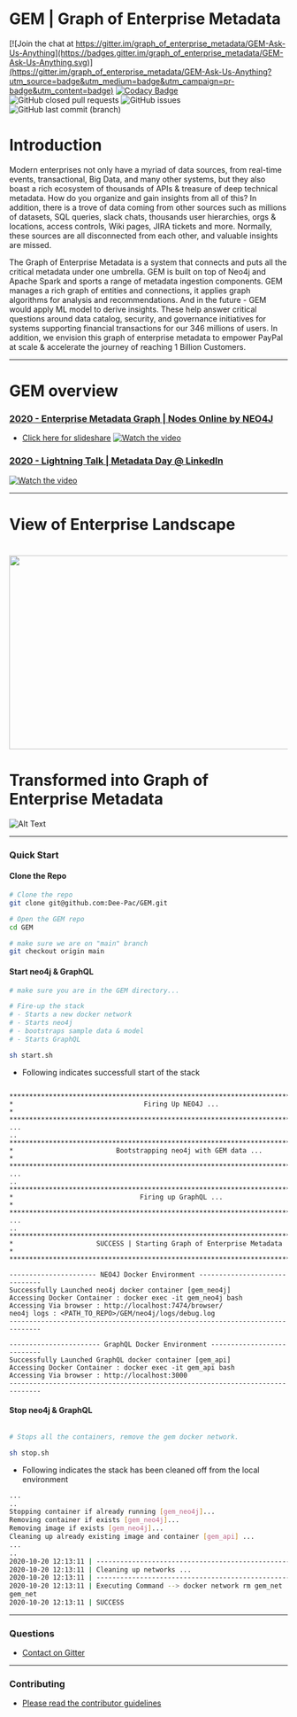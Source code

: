 # GEM | Graph of Enterprise Metadata 

[![Join the chat at https://gitter.im/graph_of_enterprise_metadata/GEM-Ask-Us-Anything](https://badges.gitter.im/graph_of_enterprise_metadata/GEM-Ask-Us-Anything.svg)](https://gitter.im/graph_of_enterprise_metadata/GEM-Ask-Us-Anything?utm_source=badge&utm_medium=badge&utm_campaign=pr-badge&utm_content=badge)
[![Codacy Badge](https://api.codacy.com/project/badge/Grade/aeb9cda7171a467894ac9d805252a5d3)](https://app.codacy.com/gh/Dee-Pac/GEM?utm_source=github.com&utm_medium=referral&utm_content=Dee-Pac/GEM&utm_campaign=Badge_Grade)
![GitHub closed pull requests](https://img.shields.io/github/issues-pr-closed/Dee-Pac/GEM)
![GitHub issues](https://img.shields.io/github/issues-raw/Dee-Pac/GEM)
![GitHub last commit (branch)](https://img.shields.io/github/last-commit/Dee-Pac/GEM/main)

# Introduction

Modern enterprises not only have a myriad of data sources, from real-time events, transactional, Big Data, and many other systems, but they also boast a rich ecosystem of thousands of APIs & treasure of deep technical metadata. How do you organize and gain insights from all of this? In addition, there is a trove of data coming from other sources such as millions of datasets, SQL queries, slack chats, thousands user hierarchies, orgs & locations, access controls, Wiki pages, JIRA tickets and more. Normally, these sources are all disconnected from each other, and valuable insights are missed.

The Graph of Enterprise Metadata is a system that connects and puts all the critical metadata under one umbrella. GEM is built on top of Neo4j and Apache Spark and sports a range of metadata ingestion components. GEM manages a rich graph of entities and connections, it applies graph algorithms for analysis and recommendations. And in the future - GEM would apply ML model to derive insights. These help answer critical questions around data catalog, security, and governance initiatives for systems supporting financial transactions for our 346 millions of users. In addition, we envision this graph of enterprise metadata to empower PayPal at scale & accelerate the journey of reaching 1 Billion Customers.

--------------------------------------------------------------------------------------------------------------------

# GEM overview

### [2020 - Enterprise Metadata Graph | Nodes Online by NEO4J](https://neo4j.com/nodes-2020/agenda/)
* [Click here for slideshare](https://www.slideshare.net/DeepakMC/graph-of-enterprisemetadata-nodes2020-neo4j-conference)
[![Watch the video](docs/images/neo4j_nodes_online_2020.png)](https://youtu.be/m_beM8EuPy8)

### [2020 - Lightning Talk | Metadata Day @ LinkedIn](https://metadataday2020.splashthat.com/)
[![Watch the video](docs/images/linkedin_metadataday_2020.png)](https://youtu.be/pCuIYK1D9FE)

--------------------------------------------------------------------------------------------------------------------


# View of Enterprise Landscape

# <img src="docs/images/enterprise_view.png" width="600" height="350" />

# Transformed into Graph of Enterprise Metadata

![Alt Text](docs/images/GEM.gif)


--------------------------------------------------------------------------------------------------------------------

### Quick Start

#### Clone the Repo
```bash
# Clone the repo
git clone git@github.com:Dee-Pac/GEM.git

# Open the GEM repo
cd GEM

# make sure we are on "main" branch
git checkout origin main
```

#### Start neo4j & GraphQL
```bash
# make sure you are in the GEM directory...

# Fire-up the stack 
# - Starts a new docker network
# - Starts neo4j
# - bootstraps sample data & model
# - Starts GraphQL 

sh start.sh
```

* Following indicates successfull start of the stack
```

***********************************************************************************************
*                                 Firing Up NEO4J ...                                         *
***********************************************************************************************
...
..
***********************************************************************************************
*                          Bootstrapping neo4j with GEM data ...                              *
***********************************************************************************************
...
..
***********************************************************************************************
*                                Firing up GraphQL ...                                        *
***********************************************************************************************
...
..
***********************************************************************************************
*                     SUCCESS | Starting Graph of Enterprise Metadata                         *
***********************************************************************************************

---------------------- NEO4J Docker Environment ------------------------------
Successfully Launched neo4j docker container [gem_neo4j]
Accessing Docker Container : docker exec -it gem_neo4j bash
Accessing Via browser : http://localhost:7474/browser/
neo4j logs : <PATH_TO_REPO>/GEM/neo4j/logs/debug.log
------------------------------------------------------------------------------

----------------------- GraphQL Docker Environment ---------------------------
Successfully Launched GraphQL docker container [gem_api]
Accessing Docker Container : docker exec -it gem_api bash
Accessing Via browser : http://localhost:3000
------------------------------------------------------------------------------
```
#### Stop neo4j & GraphQL
```bash

# Stops all the containers, remove the gem docker network.

sh stop.sh
```

* Following indicates the stack has been cleaned off from the local environment
```bash
...
..
Stopping container if already running [gem_neo4j]...
Removing container if exists [gem_neo4j]...
Removing image if exists [gem_neo4j]...
Cleaning up already existing image and container [gem_api] ...
...
..
2020-10-20 12:13:11 | ------------------------------------------------------------------------------
2020-10-20 12:13:11 | Cleaning up networks ...
2020-10-20 12:13:11 | ------------------------------------------------------------------------------
2020-10-20 12:13:11 | Executing Command --> docker network rm gem_net
gem_net
2020-10-20 12:13:11 | SUCCESS
```



--------------------------------------------------------------------------------------------------------------------

### Questions

* [Contact on Gitter](https://gitter.im/graph_of_enterprise_metadata/GEM-Ask-Us-Anything)

--------------------------------------------------------------------------------------------------------------------

### Contributing

* [Please read the contributor guidelines](https://github.com/Dee-Pac/GEM)


